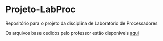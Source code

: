 # Projeto-LabProc
Repositório para o projeto da disciplina de Laboratório de Processadores

Os arquivos base cedidos pelo professor estão disponíveis [aqui](https://github.com/bru4bas/labproc/tree/master)